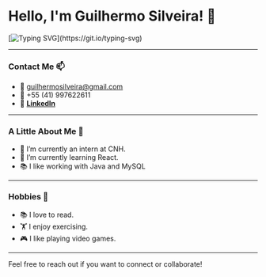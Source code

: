 # Hello, I'm Guilhermo Silveira! 👋

[![Typing SVG](https://readme-typing-svg.demolab.com?font=Fira+Code&pause=1000&color=F77B50&width=435&lines=I+am+a+Software+Engineering+student!;I+am+currently+studying%3A+Python!;I+enjoy+learning+new+technologies!)](https://git.io/typing-svg)

---

### Contact Me 📫

- 📧 guilhermosilveira@gmail.com
- 📱 +55 (41) 997622611
- 🔗 **[LinkedIn](https://www.linkedin.com/in/guilhermo-silveira-9a635522b/)** 

---

### A Little About Me 🌟

- 🔭 I’m currently an intern at CNH.
- 🌱 I’m currently learning React.
- 📚 I like working with Java and MySQL

---

### Hobbies 🌟
- 📚 I love to read.
- 🏋️ I enjoy exercising.
- 🎮 I like playing video games.

---

Feel free to reach out if you want to connect or collaborate!

